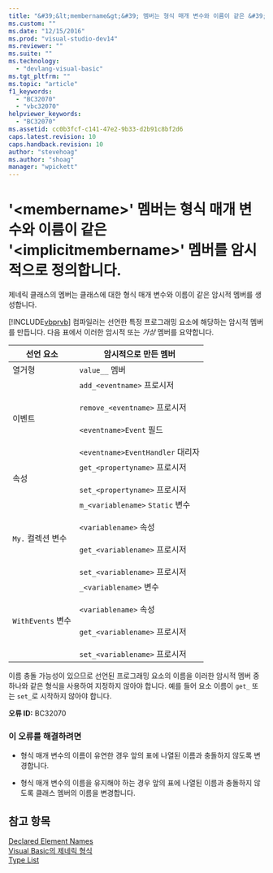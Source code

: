 ```yaml
---
title: "&#39;&lt;membername&gt;&#39; 멤버는 형식 매개 변수와 이름이 같은 &#39;&lt;implicitmembername&gt;&#39; 멤버를 암시적으로 정의합니다. | Microsoft Docs"
ms.custom: ""
ms.date: "12/15/2016"
ms.prod: "visual-studio-dev14"
ms.reviewer: ""
ms.suite: ""
ms.technology: 
  - "devlang-visual-basic"
ms.tgt_pltfrm: ""
ms.topic: "article"
f1_keywords: 
  - "BC32070"
  - "vbc32070"
helpviewer_keywords: 
  - "BC32070"
ms.assetid: cc0b3fcf-c141-47e2-9b33-d2b91c8bf2d6
caps.latest.revision: 10
caps.handback.revision: 10
author: "stevehoag"
ms.author: "shoag"
manager: "wpickett"
---
```

# &#39;&lt;membername&gt;&#39; 멤버는 형식 매개 변수와 이름이 같은 &#39;&lt;implicitmembername&gt;&#39; 멤버를 암시적으로 정의합니다.
제네릭 클래스의 멤버는 클래스에 대한 형식 매개 변수와 이름이 같은 암시적 멤버를 생성합니다.  
  
 [!INCLUDE[vbprvb](../../csharp/programming-guide/concepts/linq/includes/vbprvb_md.md)] 컴파일러는 선언한 특정 프로그래밍 요소에 해당하는 암시적 멤버를 만듭니다. 다음 표에서 이러한 암시적 또는 *가상* 멤버를 요약합니다.  
  
|선언 요소|암시적으로 만든 멤버|  
|-----------|-----------------|  
|열거형|`value__` 멤버|  
|이벤트|`add_<eventname>` 프로시저<br /><br /> `remove_<eventname>` 프로시저<br /><br /> `<eventname>Event` 필드<br /><br /> `<eventname>EventHandler` 대리자|  
|속성|`get_<propertyname>` 프로시저<br /><br /> `set_<propertyname>` 프로시저|  
|`My.` 컬렉션 변수|`m_<variablename>` `Static` 변수<br /><br /> `<variablename>` 속성<br /><br /> `get_<variablename>` 프로시저<br /><br /> `set_<variablename>` 프로시저|  
|`WithEvents` 변수|`_<variablename>` 변수<br /><br /> `<variablename>` 속성<br /><br /> `get_<variablename>` 프로시저<br /><br /> `set_<variablename>` 프로시저|  
  
 이름 충돌 가능성이 있으므로 선언된 프로그래밍 요소의 이름을 이러한 암시적 멤버 중 하나와 같은 형식을 사용하여 지정하지 않아야 합니다. 예를 들어 요소 이름이 `get_` 또는 `set_`로 시작하지 않아야 합니다.  
  
 **오류 ID:** BC32070  
  
### 이 오류를 해결하려면  
  
-   형식 매개 변수의 이름이 유연한 경우 앞의 표에 나열된 이름과 충돌하지 않도록 변경합니다.  
  
-   형식 매개 변수의 이름을 유지해야 하는 경우 앞의 표에 나열된 이름과 충돌하지 않도록 클래스 멤버의 이름을 변경합니다.  
  
## 참고 항목  
 [Declared Element Names](../../visual-basic/programming-guide/language-features/declared-elements/declared-element-names.md)   
 [Visual Basic의 제네릭 형식](../../visual-basic/programming-guide/language-features/data-types/generic-types.md)   
 [Type List](../../visual-basic/language-reference/statements/type-list.md)